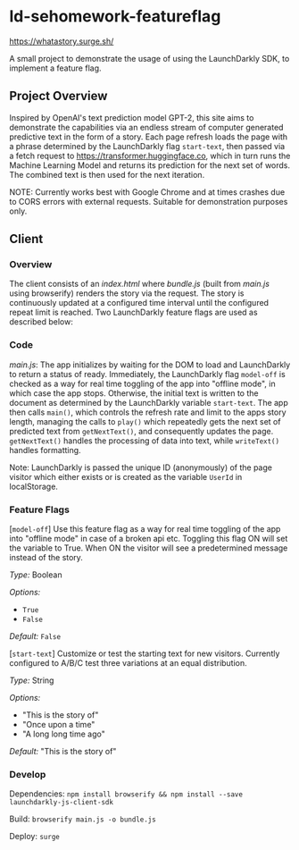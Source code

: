 # ld-sehomework-featureflag
https://whatastory.surge.sh/

A small project to demonstrate the usage of using the LaunchDarkly SDK, to implement a feature flag.

## Project Overview

Inspired by OpenAI's text prediction model GPT-2, this site aims to demonstrate the capabilities via an endless stream of computer generated predictive text in the form of a story. Each page refresh loads the page with a phrase determined by the LaunchDarkly flag `start-text`, then passed via a fetch request to https://transformer.huggingface.co, which in turn runs the Machine Learning Model and returns its prediction for the next set of words. The combined text is then used for the next iteration.

NOTE: Currently works best with Google Chrome and at times crashes due to CORS errors with external requests. Suitable for demonstration purposes only.

## Client

### Overview
The client consists of an _index.html_ where _bundle.js_ (built from _main.js_ using browserify) renders the story via the request. The story is continuously updated at a configured time interval until the configured repeat limit is reached. Two LaunchDarkly feature flags are used as described below:

### Code
_main.js_: The app initializes by waiting for the DOM to load and LaunchDarkly to return a status of ready. Immediately, the LaunchDarkly flag `model-off` is checked as a way for real time toggling of the app into "offline mode", in which case the app stops. Otherwise, the initial text is written to the document as determined by the LaunchDarkly variable `start-text`. The app then calls `main()`, which controls the refresh rate and limit to the apps story length, managing the calls to `play()` which repeatedly gets the next set of predicted text from `getNextText()`, and consequently updates the page. `getNextText()` handles the processing of data into text, while `writeText()` handles formatting.

Note: LaunchDarkly is passed the unique ID (anonymously) of the page visitor which either exists or is created as the variable `UserId` in localStorage.

### Feature Flags

[```model-off```]
Use this feature flag as a way for real time toggling of the app into "offline mode" in case of a broken api etc. Toggling this flag ON will set the variable to True. When ON the visitor will see a predetermined message instead of the story.

*Type:* Boolean

*Options:* 
- `True`
- `False`

*Default:* `False`

[```start-text```]
Customize or test the starting text for new visitors. Currently configured to A/B/C test three variations at an equal distribution.

*Type:* String

*Options:*
- "This is the story of"
- "Once upon a time"
- "A long long time ago"

*Default:* "This is the story of"

### Develop

Dependencies: `npm install browserify && npm install --save launchdarkly-js-client-sdk`

Build: `browserify main.js -o bundle.js`

Deploy: `surge`

